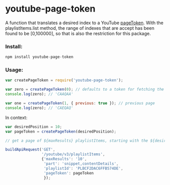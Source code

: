 youtube-page-token
===========
A function that translates a desired index to a YouTube [pageToken](https://developers.google.com/youtube/v3/docs/playlistItems/list#pageToken).
With the playlistItems.list method, the range of indexes that are accept has been found to be [0,100000], so that is also the restriction for this package.

### Install:
```js
npm install youtube-page-token
```

### Usage: 

```js
var createPageToken = require('youtube-page-token');

var zero = createPageToken(0); // defaults to a token for fetching the next page
console.log(zero); // 'CAAQAA'

var one = createPageToken(1, { previous: true }); // previous page
console.log(zero); // 'CAEQAQ'
```

In context:
```js
var desiredPosition = 10;
var pageToken = createPageToken(desiredPosition);

// get a page of ${maxResults} playlistItems, starting with the ${desiredPosition}th item.

buildApiRequest('GET',
                '/youtube/v3/playlistItems',
                {'maxResults': '10',
                 'part': 'snippet,contentDetails',
                 'playlistId': 'PLBCF2DAC6FFB574DE',
                 'pageToken': pageToken
                 });
```
